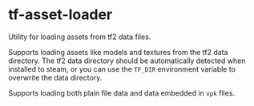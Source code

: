 # tf-asset-loader

Utility for loading assets from tf2 data files.

Supports loading assets like models and textures from the tf2 data directory. The tf2 data directory should be
automatically detected when installed to steam, or you can use the `TF_DIR` environment variable to overwrite the data
directory.

Supports loading both plain file data and data embedded in `vpk` files.

